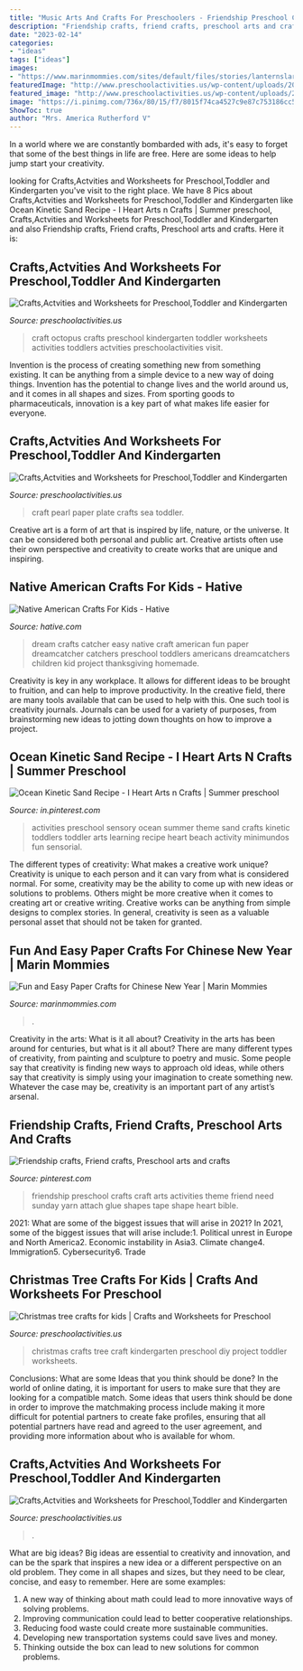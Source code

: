 ```yaml
---
title: "Music Arts And Crafts For Preschoolers - Friendship Preschool Crafts Craft Arts Activities Theme Friend Need Sunday Yarn Attach Glue Shapes Tape Shape Heart Bible"
description: "Friendship crafts, friend crafts, preschool arts and crafts"
date: "2023-02-14"
categories:
- "ideas"
tags: ["ideas"]
images:
- "https://www.marinmommies.com/sites/default/files/stories/lanternslarge.jpg"
featuredImage: "http://www.preschoolactivities.us/wp-content/uploads/2014/12/best-diy-crafts-kids-christmas_06.jpg"
featured_image: "http://www.preschoolactivities.us/wp-content/uploads/2016/07/paper-plate-pearl-craft.jpg"
image: "https://i.pinimg.com/736x/80/15/f7/8015f74ca4527c9e87c753186cc52348--preschool-friendship-friendship-crafts.jpg"
ShowToc: true
author: "Mrs. America Rutherford V"
---
```



In a world where we are constantly bombarded with ads, it's easy to forget that some of the best things in life are free. Here are some ideas to help jump start your creativity.

	

		
looking for Crafts,Actvities and Worksheets for Preschool,Toddler and Kindergarten you've visit to the right place. We have 8 Pics about Crafts,Actvities and Worksheets for Preschool,Toddler and Kindergarten like Ocean Kinetic Sand Recipe - I Heart Arts n Crafts | Summer preschool, Crafts,Actvities and Worksheets for Preschool,Toddler and Kindergarten and also Friendship crafts, Friend crafts, Preschool arts and crafts. Here it is:
		
    
## Crafts,Actvities And Worksheets For Preschool,Toddler And Kindergarten

<img loading=lazy src="http://www.preschoolactivities.us/wp-content/uploads/2016/09/octopus-craft.jpg" onerror="this.onerror=null;this.src='https://tse4.mm.bing.net/th?id=OIP.fHuMb2W2xNb6LnFUpxoIYwHaJ4&amp;pid=15.1';" alt="Crafts,Actvities and Worksheets for Preschool,Toddler and Kindergarten">

_Source: preschoolactivities.us_

>craft octopus crafts preschool kindergarten toddler worksheets activities toddlers actvities preschoolactivities visit. 

	

Invention is the process of creating something new from something existing. It can be anything from a simple device to a new way of doing things. Invention has the potential to change lives and the world around us, and it comes in all shapes and sizes. From sporting goods to pharmaceuticals, innovation is a key part of what makes life easier for everyone.

    
## Crafts,Actvities And Worksheets For Preschool,Toddler And Kindergarten

<img loading=lazy src="http://www.preschoolactivities.us/wp-content/uploads/2016/07/paper-plate-pearl-craft.jpg" onerror="this.onerror=null;this.src='https://tse3.mm.bing.net/th?id=OIP.1LVgVuDE96Q0I86_-4gFbwHaJ4&amp;pid=15.1';" alt="Crafts,Actvities and Worksheets for Preschool,Toddler and Kindergarten">

_Source: preschoolactivities.us_

>craft pearl paper plate crafts sea toddler. 

	

Creative art is a form of art that is inspired by life, nature, or the universe. It can be considered both personal and public art. Creative artists often use their own perspective and creativity to create works that are unique and inspiring.

    
## Native American Crafts For Kids - Hative

<img loading=lazy src="https://hative.com/wp-content/uploads/2014/12/native-american-crafts/2-native-american-crafts.jpg" onerror="this.onerror=null;this.src='https://tse1.mm.bing.net/th?id=OIP.-m_96ON21akucftaJTCnmwHaJt&amp;pid=15.1';" alt="Native American Crafts For Kids - Hative">

_Source: hative.com_

>dream crafts catcher easy native craft american fun paper dreamcatcher catchers preschool toddlers americans dreamcatchers children kid project thanksgiving homemade. 

	

Creativity is key in any workplace. It allows for different ideas to be brought to fruition, and can help to improve productivity. In the creative field, there are many tools available that can be used to help with this. One such tool is creativity journals. Journals can be used for a variety of purposes, from brainstorming new ideas to jotting down thoughts on how to improve a project.

    
## Ocean Kinetic Sand Recipe - I Heart Arts N Crafts | Summer Preschool

<img loading=lazy src="https://i.pinimg.com/736x/d1/ec/2c/d1ec2c4fc522840d47b0311e7dad5bce.jpg" onerror="this.onerror=null;this.src='https://tse1.mm.bing.net/th?id=OIP.zCaeVn-9T7C-d-zqUzQeCQHaNK&amp;pid=15.1';" alt="Ocean Kinetic Sand Recipe - I Heart Arts n Crafts | Summer preschool">

_Source: in.pinterest.com_

>activities preschool sensory ocean summer theme sand crafts kinetic toddlers toddler arts learning recipe heart beach activity minimundos fun sensorial. 

	

The different types of creativity: What makes a creative work unique?
Creativity is unique to each person and it can vary from what is considered normal. For some, creativity may be the ability to come up with new ideas or solutions to problems. Others might be more creative when it comes to creating art or creative writing. Creative works can be anything from simple designs to complex stories. In general, creativity is seen as a valuable personal asset that should not be taken for granted.

    
## Fun And Easy Paper Crafts For Chinese New Year | Marin Mommies

<img loading=lazy src="https://www.marinmommies.com/sites/default/files/stories/lanternslarge.jpg" onerror="this.onerror=null;this.src='https://tse4.mm.bing.net/th?id=OIP.r1pALdV8suP7E9VkHJJchAHaLG&amp;pid=15.1';" alt="Fun and Easy Paper Crafts for Chinese New Year | Marin Mommies">

_Source: marinmommies.com_

>. 

	

Creativity in the arts: What is it all about?
Creativity in the arts has been around for centuries, but what is it all about? There are many different types of creativity, from painting and sculpture to poetry and music. Some people say that creativity is finding new ways to approach old ideas, while others say that creativity is simply using your imagination to create something new. Whatever the case may be, creativity is an important part of any artist’s arsenal.

    
## Friendship Crafts, Friend Crafts, Preschool Arts And Crafts

<img loading=lazy src="https://i.pinimg.com/736x/80/15/f7/8015f74ca4527c9e87c753186cc52348--preschool-friendship-friendship-crafts.jpg" onerror="this.onerror=null;this.src='https://tse4.mm.bing.net/th?id=OIP.exfo8sel3tI7qEQMO_zM7AHaJ4&amp;pid=15.1';" alt="Friendship crafts, Friend crafts, Preschool arts and crafts">

_Source: pinterest.com_

>friendship preschool crafts craft arts activities theme friend need sunday yarn attach glue shapes tape shape heart bible. 

	

2021: What are some of the biggest issues that will arise in 2021?
In 2021, some of the biggest issues that will arise include:1. Political unrest in Europe and North America2. Economic instability in Asia3. Climate change4. Immigration5. Cybersecurity6. Trade
    
## Christmas Tree Crafts For Kids | Crafts And Worksheets For Preschool

<img loading=lazy src="http://www.preschoolactivities.us/wp-content/uploads/2014/12/best-diy-crafts-kids-christmas_06.jpg" onerror="this.onerror=null;this.src='https://tse4.mm.bing.net/th?id=OIP.7eunlUYuGcrv0uJGRVQi7AHaJa&amp;pid=15.1';" alt="Christmas tree crafts for kids | Crafts and Worksheets for Preschool">

_Source: preschoolactivities.us_

>christmas crafts tree craft kindergarten preschool diy project toddler worksheets. 

	

Conclusions: What are some Ideas that you think should be done?
In the world of online dating, it is important for users to make sure that they are looking for a compatible match. Some ideas that users think should be done in order to improve the matchmaking process include making it more difficult for potential partners to create fake profiles, ensuring that all potential partners have read and agreed to the user agreement, and providing more information about who is available for whom.

    
## Crafts,Actvities And Worksheets For Preschool,Toddler And Kindergarten

<img loading=lazy src="http://www.preschoolactivities.us/wp-content/uploads/2015/09/paper-plate-pilgrim-craft.jpg" onerror="this.onerror=null;this.src='https://tse2.mm.bing.net/th?id=OIP.2Jy3TFEOG1go8_yJpM-xMQAAAA&amp;pid=15.1';" alt="Crafts,Actvities and Worksheets for Preschool,Toddler and Kindergarten">

_Source: preschoolactivities.us_

>. 

	

What are big ideas?
Big ideas are essential to creativity and innovation, and can be the spark that inspires a new idea or a different perspective on an old problem. They come in all shapes and sizes, but they need to be clear, concise, and easy to remember. Here are some examples:
1. A new way of thinking about math could lead to more innovative ways of solving problems. 
2. Improving communication could lead to better cooperative relationships. 
3. Reducing food waste could create more sustainable communities. 
4. Developing new transportation systems could save lives and money. 
5. Thinking outside the box can lead to new solutions for common problems.

